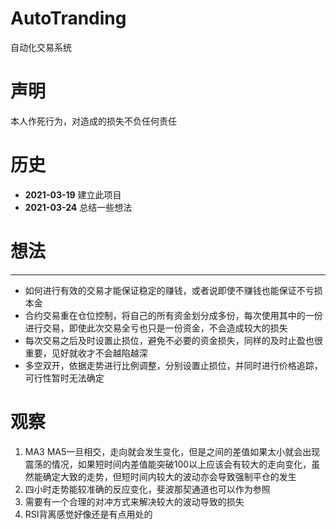 # AutoTranding
自动化交易系统

# 声明
本人作死行为，对造成的损失不负任何责任

# 历史
* **2021-03-19** 建立此项目
* **2021-03-24** 总结一些想法

# 想法

---

* 如何进行有效的交易才能保证稳定的赚钱，或者说即使不赚钱也能保证不亏损本金
* 合约交易重在仓位控制，将自己的所有资金划分成多份，每次使用其中的一份进行交易，即使此次交易全亏也只是一份资金，不会造成较大的损失
* 每次交易之后及时设置止损位，避免不必要的资金损失，同样的及时止盈也很重要，见好就收才不会越陷越深
* 多空双开，依据走势进行比例调整，分别设置止损位，并同时进行价格追踪，可行性暂时无法确定
  

# 观察

1. MA3 MA5一旦相交，走向就会发生变化，但是之间的差值如果太小就会出现震荡的情况，如果短时间内差值能突破100以上应该会有较大的走向变化，虽然能确定大致的走势，但短时间内较大的波动亦会导致强制平仓的发生
2. 四小时走势能较准确的反应变化，斐波那契通道也可以作为参照
3. 需要有一个合理的对冲方式来解决较大的波动导致的损失
4. RSI背离感觉好像还是有点用处的